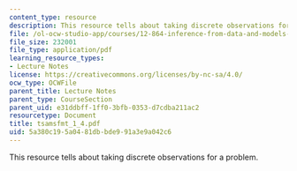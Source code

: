 ```yaml
---
content_type: resource
description: This resource tells about taking discrete observations for a problem.
file: /ol-ocw-studio-app/courses/12-864-inference-from-data-and-models-spring-2005/5a380c195a0481dbbde991a3e9a042c6_tsamsfmt_1_4.pdf
file_size: 232001
file_type: application/pdf
learning_resource_types:
- Lecture Notes
license: https://creativecommons.org/licenses/by-nc-sa/4.0/
ocw_type: OCWFile
parent_title: Lecture Notes
parent_type: CourseSection
parent_uid: e31ddbff-1ff0-3bfb-0353-d7cdba211ac2
resourcetype: Document
title: tsamsfmt_1_4.pdf
uid: 5a380c19-5a04-81db-bde9-91a3e9a042c6
---
```

This resource tells about taking discrete observations for a problem.
